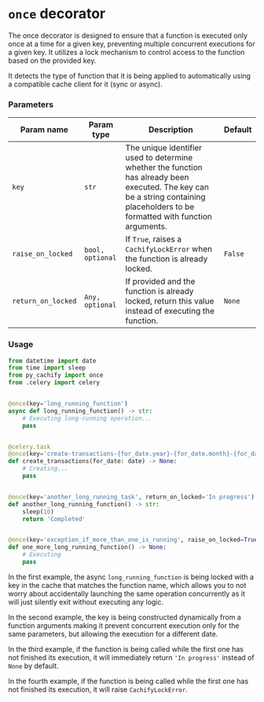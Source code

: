 # `once` decorator

The once decorator is designed to ensure that a function is executed only once at a time for a given key, 
preventing multiple concurrent executions for a given key. It utilizes a lock mechanism to control access to the 
function based on the provided key.

It detects the type of function that it is being applied to automatically using a compatible cache client for it (sync or async).

### Parameters

| Param name         | Param type       | Description                                                                                                                                                                      | Default |
|--------------------|------------------|----------------------------------------------------------------------------------------------------------------------------------------------------------------------------------|---------|
| `key`              | `str`            | The unique identifier used to determine whether the function has already been executed. The key can be a string containing placeholders to be formatted with function arguments. |         |
| `raise_on_locked`  | `bool, optional` | If `True`, raises a `CachifyLockError` when the function is already locked.                                                                                                      | `False` |
| `return_on_locked` | `Any, optional`  | If provided and the function is already locked, return this value instead of executing the function.                                                                             | `None`  |


### Usage

```python
from datetime import date
from time import sleep
from py_cachify import once
from .celery import celery


@once(key='long_running_function')
async def long_running_function() -> str:
    # Executing long-running operation...
    pass


@celery.task
@once(key='create-transactions-{for_date.year}-{for_date.month}-{for_date.day}')
def create_transactions(for_date: date) -> None:
    # Creating...
    pass


@once(key='another_long_running_task', return_on_locked='In progress')
def another_long_running_function() -> str:
    sleep(10)
    return 'Completed'


@once(key='exception_if_more_than_one_is_running', raise_on_locked=True)
def one_more_long_running_function() -> None:
    # Executing
    pass
```

In the first example, the async `long_running_function` is being locked with a key in the cache that matches the function name, 
which allows you to not worry about accidentally launching the same operation concurrently as it will just silently exit without executing any logic. 

In the second example, the key is being constructed dynamically from a function 
arguments making it prevent concurrent execution only for the same parameters, but allowing the execution for a different date.

In the third example, if the function is being called while the first one has not finished its execution, 
it will immediately return `'In progress'` instead of `None` by default.

In the fourth example, if the function is being called while the first one has not finished its execution, 
it will raise `CachifyLockError`.

